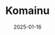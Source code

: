 ---  
layout: startup_page  
title: "Komainu"  
id: "komainu.com"  
permalink: "/komainukomainu.com01162025/"  
website: "https://www.komainu.com/"  
funding_round: "Strategic Investment"  
funding_amount: "$75M"  
investors: "Blockstream"  
about: "Komainu is a regulated digital asset services provider and custodian offering multi-asset support, bank-grade governance, and multi-jurisdictional regulatory oversight. It merges traditional financial services expertise with leading security standards for institutional digital asset custody, servicing, and financing solutions. Komainu provides an enterprise gateway for institutions to access the digital asset ecosystem."  
markets: "Fintech, Blockchain, Digital Assets, Financial Services"  
hq: "St Helier, Jersey, United Kingdom"  
founded_year: "2018"  
linkedin: "https://www.linkedin.com/company/komainu-the-trusted-custodian"  
twitter: "https://twitter.com/komainucustody"  
instagram: ""  
facebook: ""  
crunchbase: "https://www.crunchbase.com/organization/komainu"  
pitchbook: "https://pitchbook.com/profiles/company/436268-71"  

date_display: "16-Jan-2025"  
date: "2025-01-16"

# SEO Optimization  
meta_title: "Komainu - Strategic Investment Funding ($75M)"  
meta_description: "Komainu, Komainu is a regulated digital asset services provider and custodian offering multi-asset support, bank-grade governance, and multi-jurisdictional reg..."  
meta_keywords: "Komainu, Fintech, Blockchain, Digital Assets, Financial Services, Strategic Investment funding"  
canonical_url: "https://startup.projectstartups.com/komainukomainu.com01162025/"  
---